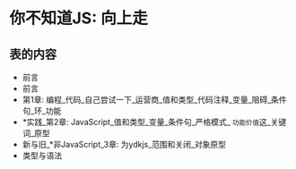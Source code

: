 
# 你不知道JS: 向上走

## 表的内容

-   前言
-   前言
-   第1章: 编程_代码_自己尝试一下_运营商_值和类型_代码注释_变量_阻碍_条件句_环_功能
-   \*实践_第2章: JavaScript_值和类型_变量_条件句_严格模式_ `功能价值`这_关键词_原型
-   新与旧_\*非JavaScript_3章: 为ydkjs_范围和关闭_对象原型
-   类型与语法

